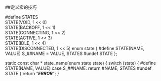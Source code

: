 
##定义宏的技巧

#define STATES                                  \
    STATE(VOID, 1 << 0)                         \
    STATE(BACKOFF, 1 << 1)                      \
    STATE(CONNECTING, 1 << 2)                   \
    STATE(ACTIVE, 1 << 3)                       \
    STATE(IDLE, 1 << 4)                         \
    STATE(DISCONNECTED, 1 << 5)
enum state {
#define STATE(NAME, VALUE) S_##NAME = VALUE,
    STATES
#undef STATE
};

static const char *
state_name(enum state state)
{
    switch (state) {
#define STATE(NAME, VALUE) case S_##NAME: return #NAME;
        STATES
#undef STATE
    }
    return "***ERROR***";
}
